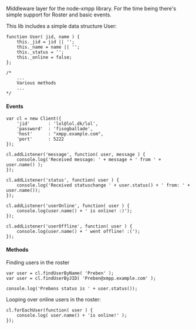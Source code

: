 Middleware layer for the node-xmpp library. For the time being there's simple support for Roster and basic events. 

This lib includes a simple data structure User:


	function User( jid, name ) {
		this._jid = jid || '';
		this._name = name || '';
		this._status = '';
		this._online = false;
	};

	/*
		...
		Various methods
		...
	*/




#### Events


    var cl = new Client({ 
    	'jid' 		: 'lol@lol.dk/lol',
    	'password' 	: 'fisogballade',
    	'host' 		: "xmpp.example.com",
    	'port' 		: 5222
	});

	cl.addListener('message', function( user, message ) {
    	console.log('Received message: ' + message + ' from ' + user.name() );
	});

	cl.addListener('status', function( user ) {
    	console.log('Received statuschange ' + user.status() + ' from: ' + user.name());
	});
    
	cl.addListener('userOnline', function( user ) {
    	console.log(user.name() + ' is online! :)');
	});

	cl.addListener('userOffline', function( user ) {
    	console.log(user.name() + ' went offline! :(');
	});



#### Methods

Finding users in the roster


	var user = cl.findUserByName( 'Preben' );
	var user = cl.findUserByJID( 'Preben@xmpp.example.com' );

	console.log('Prebens status is ' + user.status());


Looping over online users in the roster:


	cl.forEachUser(function( user ) {
		console.log( user.name() + 'is online!' );
	});

